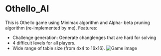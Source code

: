 # Othello_AI
This is Othello game using Minimax algorithm and Alpha- beta pruning algorithm (re-implemented by me). 
Features:
- Challenge generation: Generate changlenges that are hard for solving
- 4 difficult levels for all players.
- Wide range of table size (from 4x4 to 16x16).
![Game image](https://drive.google.com/file/d/1hG7yLDFQ-V9sBQyrrvmpwlPf-nSPBcv4/view?usp=sharing)

